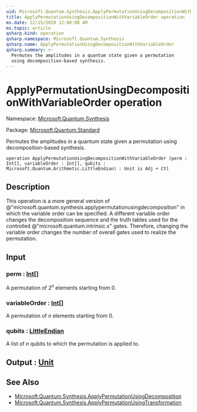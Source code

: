 ```yaml
---
uid: Microsoft.Quantum.Synthesis.ApplyPermutationUsingDecompositionWithVariableOrder
title: ApplyPermutationUsingDecompositionWithVariableOrder operation
ms.date: 12/15/2020 12:00:00 AM
ms.topic: article
qsharp.kind: operation
qsharp.namespace: Microsoft.Quantum.Synthesis
qsharp.name: ApplyPermutationUsingDecompositionWithVariableOrder
qsharp.summary: >-
  Permutes the amplitudes in a quantum state given a permutation
  using decomposition-based synthesis.
---
```


# ApplyPermutationUsingDecompositionWithVariableOrder operation

Namespace: [Microsoft.Quantum.Synthesis](xref:Microsoft.Quantum.Synthesis)

Package: [Microsoft.Quantum.Standard](https://nuget.org/packages/Microsoft.Quantum.Standard)


Permutes the amplitudes in a quantum state given a permutationusing decomposition-based synthesis.

```qsharp
operation ApplyPermutationUsingDecompositionWithVariableOrder (perm : Int[], variableOrder : Int[], qubits : Microsoft.Quantum.Arithmetic.LittleEndian) : Unit is Adj + Ctl
```


## Description

This operation is a more general version of @"microsoft.quantum.synthesis.applypermutationusingdecomposition"in which the variable order can be specified. A different variable orderchanges the decomposition sequence and the truth tables used for thecontrolled @"microsoft.quantum.intrinsic.x" gates.  Therefore, changing thevariable order changes the number of overall gates used to realize thepermutation.

## Input

### perm : [Int](xref:microsoft.quantum.lang-ref.int)[]

A permutation of $2^n$ elements starting from 0.


### variableOrder : [Int](xref:microsoft.quantum.lang-ref.int)[]

A permutation of $n$ elements starting from 0.


### qubits : [LittleEndian](xref:Microsoft.Quantum.Arithmetic.LittleEndian)

A list of $n$ qubits to which the permutation is applied to.



## Output : [Unit](xref:microsoft.quantum.lang-ref.unit)



## See Also

- [Microsoft.Quantum.Synthesis.ApplyPermutationUsingDecomposition](xref:Microsoft.Quantum.Synthesis.ApplyPermutationUsingDecomposition)
- [Microsoft.Quantum.Synthesis.ApplyPermutationUsingTransformation](xref:Microsoft.Quantum.Synthesis.ApplyPermutationUsingTransformation)